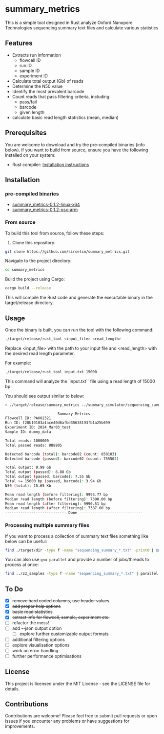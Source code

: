 # summary_metrics

This is a simple tool designed in Rust analyze Oxford Nanopore Technologies sequencing summary text files and calculate various statistics 

## Features

- Extracts run information
  - flowcell ID
  - run ID
  - sample ID
  - experiment ID
- Calculate total output (Gb) of reads
- Determine the N50 value
- Identify the most prevalent barcode
- Count reads that pass filtering criteria, including
  - pass/fail
  - barcode
  - given length
- calculate basic read length statistics (mean, median)

## Prerequisites

You are welcome to download and try the pre-compiled binaries (info below). If you want to build from source, ensure you have the following installed on your system:

- Rust compiler: [Installation instructions](https://www.rust-lang.org/tools/install)

## Installation

### pre-compiled binaries

- [summary_metrics-0.1.2-linux-x64](https://github.com/sirselim/summary_metrics/raw/main/binaries/summary_metrics-0.1.2-linux-x64.tar.gz)
- [summary_metrics-0.1.2-osx-arm](https://github.com/sirselim/summary_metrics/raw/main/binaries/summary_metrics-0.1.2-osx-arm64.tar.gz)

### From source

To build this tool from source, follow these steps:

1. Clone this repository:

```bash
git clone https://github.com/sirselim/summary_metrics.git
```

Navigate to the project directory:

```bash
cd summary_metrics
```

Build the project using Cargo:

```bash
cargo build --release
```

This will compile the Rust code and generate the executable binary in the target/release directory.

## Usage

Once the binary is built, you can run the tool with the following command:

```bash
./target/release/rust_tool <input_file> <read_length>
```

Replace <input_file> with the path to your input file and <read_length> with the desired read length parameter.

For example:

```bash
./target/release/rust_tool input.txt 15000
```

This command will analyze the `input.txt`` file using a read length of 15000 bp.

You should see output similar to below:

```bash
> ./target/release/summary_metrics ../summary_simulator/sequencing_summary_sim_data.txt 15000

----------------------- Summary Metrics -----------------------
Flowcell ID: PAU02321
Run ID: f28b19103a1ace40d6afbd35638193fb1a25b699
Experiment ID: 2024_Mar03_test
Sample ID: dummy_data

Total reads: 1000000
Total passed reads: 888805

Detected barcode (total): barcode02 (count: 850103)
Detected barcode (passed): barcode02 (count: 755502)

Total output: 9.99 Gb
Total output (passed): 8.88 Gb
Total output (passed, barcode): 7.55 Gb
Total >= 15000 bp (passed, barcode): 3.94 Gb
N50 (total): 15.65 Kb

Mean read length (before filtering): 9993.77 bp
Median read length (before filtering): 7390.00 bp
Mean read length (after filtering): 9990.51 bp
Median read length (after filtering): 7387.00 bp
---------------------------- Done -----------------------------
```

### Processing multiple summary files

If you want to process a collection of summary text files something like below can be useful:

```bash
find ./target/dir -type f -name "sequencing_summary_*.txt" -print0 | xargs -0 -I{} sh -c 'echo "Processing {}"; ./target/release/summary_metrics {} 15000'
```

You can also use `gnu parallel` and provide a number of jobs/threads to process at once:

```bash
find ../22_samples -type f -name "sequencing_summary_*.txt" | parallel -j 24 'echo -e "\nProcessing {}"; ./target/release/summary_metrics {} 15000'
```

## To Do

- [X] ~~remove hard coded columns, use header values~~
- [X] ~~add proper help options~~
- [X] ~~basic read statistics~~
- [X] ~~extract info for flowcell, sample, experiment etc.~~
- [ ] refactor the mess!
- [ ] add --json output option
  - [ ] explore further customizable output formats
- [ ] additional filtering options
- [ ] explore visualisation options
- [ ] work on error handling
- [ ] further performance optimisations

## License

This project is licensed under the MIT License - see the LICENSE file for details.

## Contributions

Contributions are welcome! Please feel free to submit pull requests or open issues if you encounter any problems or have suggestions for improvements.
